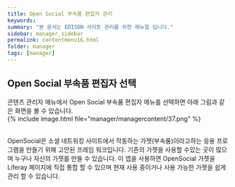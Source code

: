 ```yaml
---
title: Open Social 부속품 편집자 관리
keywords:
summary: "본 문서는 EDISON 사이트 관리를 위한 매뉴얼 입니다."
sidebar: manager_sidebar
permalink: contentmenu16.html
folder: manager
tags: [manager]
---
```


## Open Social 부속품 편집자 선택
콘텐츠 관리자 메뉴에서 Open Social 부속품 편집자 메뉴를 선택하면 아래 그림과 같은 화면을 볼 수 있습니다.<br>
{% include image.html file="manager/managercontent/37.png" %}<br>
<br>

OpenSocial은 소셜 네트워킹 사이트에서 작동하는 가젯(부속품)이라고하는 응용 프로그램을 만들기 위해 고안된 프레임 워크입니다. 기존의 가젯을 사용할 수있는 곳이 많으며 누구나 자신의 가젯를 만들 수 있습니다. 이 앱을 사용하면 OpenSocial 가젯을 Liferay 페이지에 직접 통합 할 수 있으며 현재 사용 중이거나 사용 가능한 가젯을 쉽게 관리 할 수 있습니다. <br>
